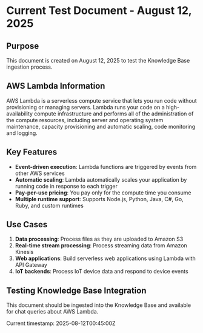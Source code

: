# Current Test Document - August 12, 2025

## Purpose
This document is created on August 12, 2025 to test the Knowledge Base ingestion process.

## AWS Lambda Information
AWS Lambda is a serverless compute service that lets you run code without provisioning or managing servers. Lambda runs your code on a high-availability compute infrastructure and performs all of the administration of the compute resources, including server and operating system maintenance, capacity provisioning and automatic scaling, code monitoring and logging.

## Key Features
- **Event-driven execution**: Lambda functions are triggered by events from other AWS services
- **Automatic scaling**: Lambda automatically scales your application by running code in response to each trigger
- **Pay-per-use pricing**: You pay only for the compute time you consume
- **Multiple runtime support**: Supports Node.js, Python, Java, C#, Go, Ruby, and custom runtimes

## Use Cases
1. **Data processing**: Process files as they are uploaded to Amazon S3
2. **Real-time stream processing**: Process streaming data from Amazon Kinesis
3. **Web applications**: Build serverless web applications using Lambda with API Gateway
4. **IoT backends**: Process IoT device data and respond to device events

## Testing Knowledge Base Integration
This document should be ingested into the Knowledge Base and available for chat queries about AWS Lambda.

Current timestamp: 2025-08-12T00:45:00Z